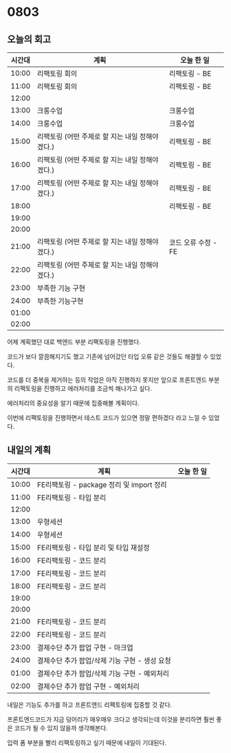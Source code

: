 # 0803

## 오늘의 회고

| 시간대 | 계획                                            | 오늘 한 일         |
| ------ | ----------------------------------------------- | ------------------ |
| 10:00  | 리팩토링 회의                                   | 리팩토링 - BE      |
| 11:00  | 리팩토링 회의                                   | 리팩토링 - BE      |
| 12:00  |                                                 |                    |
| 13:00  | 크롱수업                                        | 크롱수업           |
| 14:00  | 크롱수업                                        | 크롱수업           |
| 15:00  | 리팩토링 (어떤 주제로 할 지는 내일 정해야겠다.) | 리팩토링 - BE      |
| 16:00  | 리팩토링 (어떤 주제로 할 지는 내일 정해야겠다.) | 리팩토링 - BE      |
| 17:00  | 리팩토링 (어떤 주제로 할 지는 내일 정해야겠다.) | 리팩토링 - BE      |
| 18:00  |                                                 | 리팩토링 - BE      |
| 19:00  |                                                 |                    |
| 20:00  |                                                 |                    |
| 21:00  | 리팩토링 (어떤 주제로 할 지는 내일 정해야겠다.) | 코드 오류 수정 -FE |
| 22:00  | 리팩토링 (어떤 주제로 할 지는 내일 정해야겠다.) |                    |
| 23:00  | 부족한 기능 구현                                |                    |
| 24:00  | 부족한 기능구현                                 |                    |
| 01:00  |                                                 |                    |
| 02:00  |                                                 |                    |

어제 계획했던 대로 백엔드 부분 리팩토링을 진행했다. 

코드가 보다 깔끔해지기도 했고 기존에 넘어갔던 타입 오류 같은 것들도 해결할 수 있었다. 

코드를 더 중복을 제거하는 등의 작업은 아직 진행하지 못지만 앞으로 프론트엔드 부분의 리팩토링을 진행하고 에러처리를 조금씩 해나가고 싶다. 

에러처리의 중요성을 알기 때문에 집중해볼 계획이다.

이번에 리팩토링을 진행하면서 테스트 코드가 있으면 정말 편하겠다 라고 느낄 수 있었다.



## 내일의 계획

| 시간대 | 계획                                          | 오늘 한 일 |
| ------ | --------------------------------------------- | ---------- |
| 10:00  | FE리팩토링 - package 정리 및 import 정리      |            |
| 11:00  | FE리팩토링 - 타입 분리                        |            |
| 12:00  |                                               |            |
| 13:00  | 우형세션                                      |            |
| 14:00  | 우형세션                                      |            |
| 15:00  | FE리팩토링 - 타입 분리 및 타입 재설정         |            |
| 16:00  | FE리팩토링 - 코드 분리                        |            |
| 17:00  | FE리팩토링 - 코드 분리                        |            |
| 18:00  | FE리팩토링 - 코드 분리                        |            |
| 19:00  |                                               |            |
| 20:00  |                                               |            |
| 21:00  | FE리팩토링 - 코드 분리                        |            |
| 22:00  | FE리팩토링 - 코드 분리                        |            |
| 23:00  | 결제수단 추가 팝업 구현 - 마크업              |            |
| 24:00  | 결제수단 추가 팝업/삭제 기능 구현 - 생성 요청 |            |
| 01:00  | 결제수단 추가 팝업/삭제 기능 구현 - 예외처리  |            |
| 02:00  | 결제수단 추가 팝업 구현 - 예외처리            |            |

내일은 기능도 추가를 하고 프론트엔드 리팩토링에 집중할 것 같다.

프론트엔드코드가 지금 덩어리가 매우매우 크다고 생각되는데 이것을 분리하면 훨씬 좋은 코드가 될 수 있지 않을까 생각해본다.

입력 폼 부분을 빨리 리팩토링하고 싶기 때문에 내일이 기대된다. 